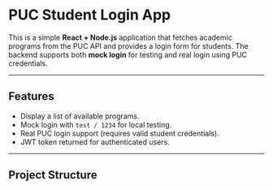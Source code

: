 # PUC Student Login App

This is a simple **React + Node.js** application that fetches academic programs from the PUC API and provides a login form for students. The backend supports both **mock login** for testing and real login using PUC credentials.

---

## Features

- Display a list of available programs.
- Mock login with `test / 1234` for local testing.
- Real PUC login support (requires valid student credentials).
- JWT token returned for authenticated users.

---

## Project Structure

